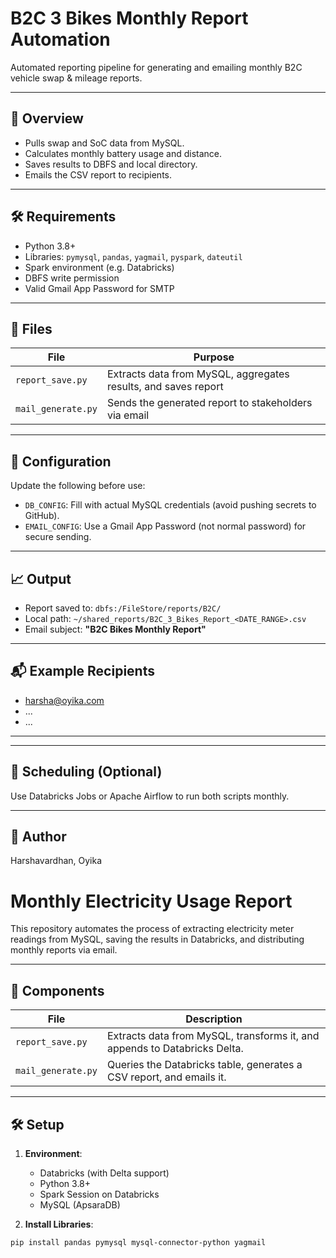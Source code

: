 # B2C 3 Bikes Monthly Report Automation

Automated reporting pipeline for generating and emailing monthly B2C vehicle swap & mileage reports.

---

## 🚀 Overview

- Pulls swap and SoC data from MySQL.
- Calculates monthly battery usage and distance.
- Saves results to DBFS and local directory.
- Emails the CSV report to recipients.

---

## 🛠 Requirements

- Python 3.8+
- Libraries: `pymysql`, `pandas`, `yagmail`, `pyspark`, `dateutil`
- Spark environment (e.g. Databricks)
- DBFS write permission
- Valid Gmail App Password for SMTP

---

## 📂 Files

| File | Purpose |
|------|---------|
| `report_save.py` | Extracts data from MySQL, aggregates results, and saves report |
| `mail_generate.py` | Sends the generated report to stakeholders via email |

---

## 🔐 Configuration

Update the following before use:

- `DB_CONFIG`: Fill with actual MySQL credentials (avoid pushing secrets to GitHub).
- `EMAIL_CONFIG`: Use a Gmail App Password (not normal password) for secure sending.

---

## 📈 Output

- Report saved to: `dbfs:/FileStore/reports/B2C/`
- Local path: `~/shared_reports/B2C_3_Bikes_Report_<DATE_RANGE>.csv`
- Email subject: **"B2C Bikes Monthly Report"**

---

## 📬 Example Recipients

- harsha@oyika.com
- ...
- ...

---

---
## 🔁 Scheduling (Optional)

Use Databricks Jobs or Apache Airflow to run both scripts monthly.

---

## 👤 Author

Harshavardhan, Oyika



# Monthly Electricity Usage Report

This repository automates the process of extracting electricity meter readings from MySQL, saving the results in Databricks, and distributing monthly reports via email.

---

## 🔧 Components

| File             | Description                                                                 |
|------------------|-----------------------------------------------------------------------------|
| `report_save.py` | Extracts data from MySQL, transforms it, and appends to Databricks Delta.   |
| `mail_generate.py` | Queries the Databricks table, generates a CSV report, and emails it.     |

---

## 🛠️ Setup

1. **Environment**:
    - Databricks (with Delta support)
    - Python 3.8+
    - Spark Session on Databricks
    - MySQL (ApsaraDB)

2. **Install Libraries**:
```bash
pip install pandas pymysql mysql-connector-python yagmail


